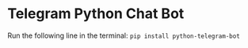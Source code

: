 # Telegram Python Chat Bot

Run the following line in the terminal: `pip install python-telegram-bot`

